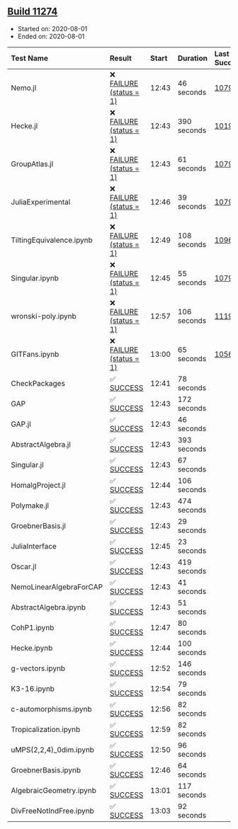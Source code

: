 ## [Build 11274](https://oscarci.mathematik.uni-kl.de/job/oscar/11274/)

* Started on: 2020-08-01
* Ended on: 2020-08-01

| Test Name    | Result | Start | Duration | Last Success | First Failure |
|:-------------|:-------|:------|:---------|:-------------|:--------------|
| Nemo.jl | ❌ [FAILURE (status = 1)](https://oscarci.mathematik.uni-kl.de/job/oscar/11274/artifact/logs/build-11274/Nemo.jl.log) | 12:43 | 46 seconds | [10790](https://oscarci.mathematik.uni-kl.de/job/oscar/10790/) | [10791](https://oscarci.mathematik.uni-kl.de/job/oscar/10791/) |
| Hecke.jl | ❌ [FAILURE (status = 1)](https://oscarci.mathematik.uni-kl.de/job/oscar/11274/artifact/logs/build-11274/Hecke.jl.log) | 12:43 | 390 seconds | [10197](https://oscarci.mathematik.uni-kl.de/job/oscar/10197/) | [10198](https://oscarci.mathematik.uni-kl.de/job/oscar/10198/) |
| GroupAtlas.jl | ❌ [FAILURE (status = 1)](https://oscarci.mathematik.uni-kl.de/job/oscar/11274/artifact/logs/build-11274/GroupAtlas.jl.log) | 12:43 | 61 seconds | [10790](https://oscarci.mathematik.uni-kl.de/job/oscar/10790/) | [10791](https://oscarci.mathematik.uni-kl.de/job/oscar/10791/) |
| JuliaExperimental | ❌ [FAILURE (status = 1)](https://oscarci.mathematik.uni-kl.de/job/oscar/11274/artifact/logs/build-11274/JuliaExperimental.log) | 12:46 | 39 seconds | [10790](https://oscarci.mathematik.uni-kl.de/job/oscar/10790/) | [10791](https://oscarci.mathematik.uni-kl.de/job/oscar/10791/) |
| TiltingEquivalence.ipynb | ❌ [FAILURE (status = 1)](https://oscarci.mathematik.uni-kl.de/job/oscar/11274/artifact/logs/build-11274/TiltingEquivalence.ipynb.log) | 12:49 | 108 seconds | [10962](https://oscarci.mathematik.uni-kl.de/job/oscar/10962/) | [10963](https://oscarci.mathematik.uni-kl.de/job/oscar/10963/) |
| Singular.ipynb | ❌ [FAILURE (status = 1)](https://oscarci.mathematik.uni-kl.de/job/oscar/11274/artifact/logs/build-11274/Singular.ipynb.log) | 12:45 | 55 seconds | [10790](https://oscarci.mathematik.uni-kl.de/job/oscar/10790/) | [10791](https://oscarci.mathematik.uni-kl.de/job/oscar/10791/) |
| wronski-poly.ipynb | ❌ [FAILURE (status = 1)](https://oscarci.mathematik.uni-kl.de/job/oscar/11274/artifact/logs/build-11274/wronski-poly.ipynb.log) | 12:57 | 106 seconds | [11192](https://oscarci.mathematik.uni-kl.de/job/oscar/11192/) | [11193](https://oscarci.mathematik.uni-kl.de/job/oscar/11193/) |
| GITFans.ipynb | ❌ [FAILURE (status = 1)](https://oscarci.mathematik.uni-kl.de/job/oscar/11274/artifact/logs/build-11274/GITFans.ipynb.log) | 13:00 | 65 seconds | [10566](https://oscarci.mathematik.uni-kl.de/job/oscar/10566/) | [10567](https://oscarci.mathematik.uni-kl.de/job/oscar/10567/) |
| CheckPackages | ✅ [SUCCESS](https://oscarci.mathematik.uni-kl.de/job/oscar/11274/artifact/logs/build-11274/CheckPackages.log) | 12:41 | 78 seconds |  |  |
| GAP | ✅ [SUCCESS](https://oscarci.mathematik.uni-kl.de/job/oscar/11274/artifact/logs/build-11274/GAP.log) | 12:43 | 172 seconds |  |  |
| GAP.jl | ✅ [SUCCESS](https://oscarci.mathematik.uni-kl.de/job/oscar/11274/artifact/logs/build-11274/GAP.jl.log) | 12:43 | 46 seconds |  |  |
| AbstractAlgebra.jl | ✅ [SUCCESS](https://oscarci.mathematik.uni-kl.de/job/oscar/11274/artifact/logs/build-11274/AbstractAlgebra.jl.log) | 12:43 | 393 seconds |  |  |
| Singular.jl | ✅ [SUCCESS](https://oscarci.mathematik.uni-kl.de/job/oscar/11274/artifact/logs/build-11274/Singular.jl.log) | 12:43 | 67 seconds |  |  |
| HomalgProject.jl | ✅ [SUCCESS](https://oscarci.mathematik.uni-kl.de/job/oscar/11274/artifact/logs/build-11274/HomalgProject.jl.log) | 12:44 | 106 seconds |  |  |
| Polymake.jl | ✅ [SUCCESS](https://oscarci.mathematik.uni-kl.de/job/oscar/11274/artifact/logs/build-11274/Polymake.jl.log) | 12:43 | 474 seconds |  |  |
| GroebnerBasis.jl | ✅ [SUCCESS](https://oscarci.mathematik.uni-kl.de/job/oscar/11274/artifact/logs/build-11274/GroebnerBasis.jl.log) | 12:43 | 29 seconds |  |  |
| JuliaInterface | ✅ [SUCCESS](https://oscarci.mathematik.uni-kl.de/job/oscar/11274/artifact/logs/build-11274/JuliaInterface.log) | 12:45 | 23 seconds |  |  |
| Oscar.jl | ✅ [SUCCESS](https://oscarci.mathematik.uni-kl.de/job/oscar/11274/artifact/logs/build-11274/Oscar.jl.log) | 12:43 | 419 seconds |  |  |
| NemoLinearAlgebraForCAP | ✅ [SUCCESS](https://oscarci.mathematik.uni-kl.de/job/oscar/11274/artifact/logs/build-11274/NemoLinearAlgebraForCAP.log) | 12:43 | 41 seconds |  |  |
| AbstractAlgebra.ipynb | ✅ [SUCCESS](https://oscarci.mathematik.uni-kl.de/job/oscar/11274/artifact/logs/build-11274/AbstractAlgebra.ipynb.log) | 12:43 | 51 seconds |  |  |
| CohP1.ipynb | ✅ [SUCCESS](https://oscarci.mathematik.uni-kl.de/job/oscar/11274/artifact/logs/build-11274/CohP1.ipynb.log) | 12:47 | 80 seconds |  |  |
| Hecke.ipynb | ✅ [SUCCESS](https://oscarci.mathematik.uni-kl.de/job/oscar/11274/artifact/logs/build-11274/Hecke.ipynb.log) | 12:44 | 100 seconds |  |  |
| g-vectors.ipynb | ✅ [SUCCESS](https://oscarci.mathematik.uni-kl.de/job/oscar/11274/artifact/logs/build-11274/g-vectors.ipynb.log) | 12:52 | 146 seconds |  |  |
| K3-16.ipynb | ✅ [SUCCESS](https://oscarci.mathematik.uni-kl.de/job/oscar/11274/artifact/logs/build-11274/K3-16.ipynb.log) | 12:54 | 79 seconds |  |  |
| c-automorphisms.ipynb | ✅ [SUCCESS](https://oscarci.mathematik.uni-kl.de/job/oscar/11274/artifact/logs/build-11274/c-automorphisms.ipynb.log) | 12:56 | 82 seconds |  |  |
| Tropicalization.ipynb | ✅ [SUCCESS](https://oscarci.mathematik.uni-kl.de/job/oscar/11274/artifact/logs/build-11274/Tropicalization.ipynb.log) | 12:59 | 82 seconds |  |  |
| uMPS(2,2,4)_0dim.ipynb | ✅ [SUCCESS](https://oscarci.mathematik.uni-kl.de/job/oscar/11274/artifact/logs/build-11274/uMPS-2-2-4-_0dim.ipynb.log) | 12:50 | 96 seconds |  |  |
| GroebnerBasis.ipynb | ✅ [SUCCESS](https://oscarci.mathematik.uni-kl.de/job/oscar/11274/artifact/logs/build-11274/GroebnerBasis.ipynb.log) | 12:46 | 64 seconds |  |  |
| AlgebraicGeometry.ipynb | ✅ [SUCCESS](https://oscarci.mathematik.uni-kl.de/job/oscar/11274/artifact/logs/build-11274/AlgebraicGeometry.ipynb.log) | 13:01 | 117 seconds |  |  |
| DivFreeNotIndFree.ipynb | ✅ [SUCCESS](https://oscarci.mathematik.uni-kl.de/job/oscar/11274/artifact/logs/build-11274/DivFreeNotIndFree.ipynb.log) | 13:03 | 92 seconds |  |  |
